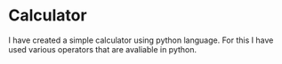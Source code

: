 # Calculator
I have created a simple calculator using python language. For this I have used various operators that are avaliable in python.
